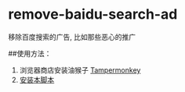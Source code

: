 # remove-baidu-search-ad
移除百度搜索的广告, 比如那些恶心的推广

##使用方法：
1. 浏览器商店安装油猴子 [Tampermonkey](http://tampermonkey.net/)
2. [安装本脚本](https://greasyfork.org/zh-CN/scripts/18288-%E7%A7%BB%E9%99%A4%E7%99%BE%E5%BA%A6%E6%90%9C%E7%B4%A2%E7%9A%84%E5%B9%BF%E5%91%8A)

